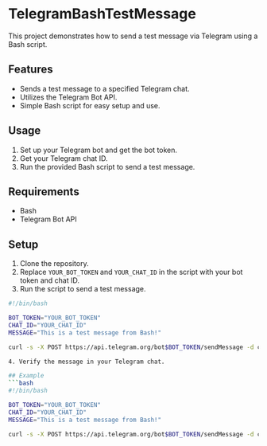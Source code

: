 # TelegramBashTestMessage

This project demonstrates how to send a test message via Telegram using a Bash script.

## Features
- Sends a test message to a specified Telegram chat.
- Utilizes the Telegram Bot API.
- Simple Bash script for easy setup and use.

## Usage
1. Set up your Telegram bot and get the bot token.
2. Get your Telegram chat ID.
3. Run the provided Bash script to send a test message.

## Requirements
- Bash
- Telegram Bot API

## Setup
1. Clone the repository.
2. Replace `YOUR_BOT_TOKEN` and `YOUR_CHAT_ID` in the script with your bot token and chat ID.
3. Run the script to send a test message.

```bash
#!/bin/bash

BOT_TOKEN="YOUR_BOT_TOKEN"
CHAT_ID="YOUR_CHAT_ID"
MESSAGE="This is a test message from Bash!"

curl -s -X POST https://api.telegram.org/bot$BOT_TOKEN/sendMessage -d chat_id=$CHAT_ID -d text="$MESSAGE"

4. Verify the message in your Telegram chat.

## Example
```bash
#!/bin/bash

BOT_TOKEN="YOUR_BOT_TOKEN"
CHAT_ID="YOUR_CHAT_ID"
MESSAGE="This is a test message from Bash!"

curl -s -X POST https://api.telegram.org/bot$BOT_TOKEN/sendMessage -d chat_id=$CHAT_ID -d text="$MESSAGE"
